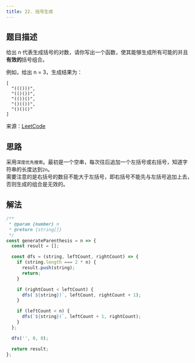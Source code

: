 ```yaml
---
title: 22. 括号生成
---
```


## 题目描述

给出 n 代表生成括号的对数，请你写出一个函数，使其能够生成所有可能的并且**有效的**括号组合。

例如，给出 n = 3，生成结果为：

```
[
  "((()))",
  "(()())",
  "(())()",
  "()(())",
  "()()()"
]
```

来源：[LeetCode](https://leetcode-cn.com/problems/generate-parentheses/)

## 思路

采用`深度优先搜索`。最初是一个空串，每次往后追加一个左括号或右括号，知道字符串的长度达到`2n`。  
需要注意的是右括号的数目不能大于左括号，即右括号不能先与左括号追加上去，否则生成的组合是无效的。

## 解法

```js
/**
 * @param {number} n
 * @return {string[]}
 */
const generateParenthesis = n => {
  const result = [];

  const dfs = (string, leftCount, rightCount) => {
    if (string.length === 2 * n) {
      result.push(string);
      return;
    }

    if (rightCount < leftCount) {
      dfs(`${string})`, leftCount, rightCount + 1);
    }

    if (leftCount < n) {
      dfs(`${string}(`, leftCount + 1, rightCount);
    }
  };

  dfs('', 0, 0);

  return result;
};
```

